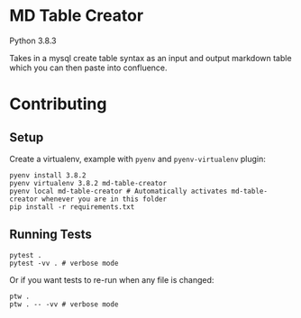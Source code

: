 # MD Table Creator

Python 3.8.3

Takes in a mysql create table syntax as an input and output markdown table which you can then paste into confluence.

# Contributing

## Setup

Create a virtualenv, example with `pyenv` and `pyenv-virtualenv` plugin:

    pyenv install 3.8.2
    pyenv virtualenv 3.8.2 md-table-creator
    pyenv local md-table-creator # Automatically activates md-table-creator whenever you are in this folder
    pip install -r requirements.txt

## Running Tests

    pytest .
    pytest -vv . # verbose mode

Or if you want tests to re-run when any file is changed:

    ptw .
    ptw . -- -vv # verbose mode
